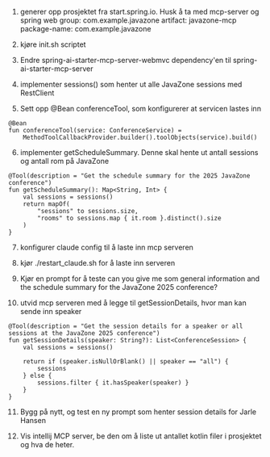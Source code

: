 1. generer opp prosjektet fra start.spring.io. Husk å ta med mcp-server og spring web
group: com.example.javazone
artifact: javazone-mcp
package-name: com.example.javazone

2. kjøre init.sh scriptet
3. Endre spring-ai-starter-mcp-server-webmvc dependency'en til spring-ai-starter-mcp-server
4. implementer sessions() som henter ut alle JavaZone sessions med RestClient
5. Sett opp @Bean conferenceTool, som konfigurerer at servicen lastes inn
```
@Bean
fun conferenceTool(service: ConferenceService) =
    MethodToolCallbackProvider.builder().toolObjects(service).build()
```

6. implementer getScheduleSummary. Denne skal hente ut antall sessions og antall rom på JavaZone
```
@Tool(description = "Get the schedule summary for the 2025 JavaZone conference")
fun getScheduleSummary(): Map<String, Int> {
    val sessions = sessions()
    return mapOf(
        "sessions" to sessions.size,
        "rooms" to sessions.map { it.room }.distinct().size
    )
}
```

7. konfigurer claude config til å laste inn mcp serveren
8. kjør ./restart_claude.sh for å laste inn serveren
9. Kjør en prompt for å teste 
can you give me som general information and the schedule summary for the JavaZone 2025 conference?

10. utvid mcp serveren med å legge til getSessionDetails, hvor man kan sende inn speaker
```
@Tool(description = "Get the session details for a speaker or all sessions at the JavaZone 2025 conference")
fun getSessionDetails(speaker: String?): List<ConferenceSession> {
    val sessions = sessions()

    return if (speaker.isNullOrBlank() || speaker == "all") {
        sessions
    } else {
        sessions.filter { it.hasSpeaker(speaker) }
    }
}
```

11. Bygg på nytt, og test en ny prompt som henter session details for Jarle Hansen

12. Vis intellij MCP server, be den om å liste ut antallet kotlin filer i prosjektet og hva de heter.